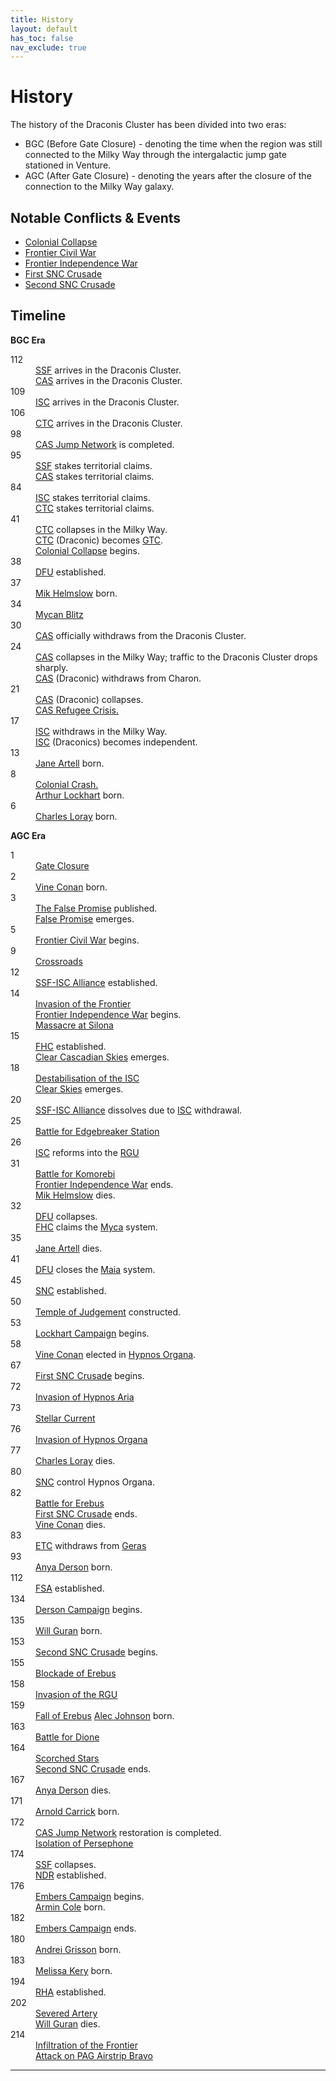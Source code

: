 ```yaml
---
title: History
layout: default
has_toc: false
nav_exclude: true
---
```


# History
The history of the Draconis Cluster has been divided into two eras:
* BGC (Before Gate Closure) - denoting the time when the region was still connected to the Milky Way through the intergalactic jump gate stationed in Venture.
* AGC (After Gate Closure) - denoting the years after the closure of the connection to the Milky Way galaxy.

## Notable Conflicts & Events
* [Colonial Collapse](./events/colonial_collapse.html)
* [Frontier Civil War](./conflicts/frontier_civil_war.html)
* [Frontier Independence War](./conflicts/frontier_independence_war.html)
* [First SNC Crusade](./conflicts/first_snc_crusade.html)
* [Second SNC Crusade](./conflicts/second_snc_crusade.html)

## Timeline
**BGC Era**
<dl>
    <dt>112</dt><dd>
        <a href="../factions/ssf">SSF</a> arrives in the Draconis Cluster.<br>
        <a href="../factions/cas">CAS</a> arrives in the Draconis Cluster.
    </dd>
    <dt>109</dt><dd>
        <a href="../factions/isc">ISC</a> arrives in the Draconis Cluster.
    </dd>
    <dt>106</dt><dd>
        <a href="../factions/ctc">CTC</a> arrives in the Draconis Cluster.
    </dd>
    <dt>98</dt><dd>
        <a href="../systems/">CAS Jump Network</a> is completed.
    </dd>
    <dt>95</dt><dd>
        <a href="../factions/ssf">SSF</a> stakes territorial claims.<br>
        <a href="../factions/cas">CAS</a> stakes territorial claims.
    </dd>
    <dt>84</dt><dd>
        <a href="../factions/isc">ISC</a> stakes territorial claims.<br>
        <a href="../factions/ctc">CTC</a> stakes territorial claims.
    </dd>
    <!-- <dt>63</dt><dd>
        All remaining systems are claimed by smaller powers, with the exception of <a href="../systems/colossus/">Colossus</a>.
    </dd> -->
    <dt>41</dt><dd>
        <a href="../factions/etc">CTC</a> collapses in the Milky Way.<br>
        <a href="../factions/etc">CTC</a> (Draconic) becomes <a href="../factions/etc">GTC</a>.<br>
        <a href="./events/colonial_collapse">Colonial Collapse</a> begins.
    </dd>
    <dt>38</dt><dd>
        <a href="../factions/dfu">DFU</a> established.
    </dd>
    <dt>37</dt><dd>
        <a href="../characters/mik_helmslow.html">Mik Helmslow</a> born.
    </dd>
    <dt>34</dt><dd>
        <a href="./events/mycan_blitz.html">Mycan Blitz</a>
    </dd>
    <dt>30</dt><dd>
        <a href="../factions/cas">CAS</a> officially withdraws from the Draconis Cluster.
    </dd>
    <dt>24</dt><dd>
        <a href="../factions/cas">CAS</a> collapses in the Milky Way; traffic to the Draconis Cluster drops sharply.<br>
        <a href="../factions/cas">CAS</a> (Draconic) withdraws from Charon.
    </dd>
    <dt>21</dt><dd>
        <a href="../factions/cas">CAS</a> (Draconic) collapses.<br>
        <a href="./events/cas_refugee_crisis.html">CAS Refugee Crisis.</a>
    </dd>
    <dt>17</dt><dd>
        <a href="../factions/isc">ISC</a> withdraws in the Milky Way.<br>
        <a href="../factions/isc">ISC</a> (Draconics) becomes independent.
    </dd>
    <dt>13</dt><dd>
        <a href="../characters/jane_artell.html">Jane Artell</a> born.
    </dd>
    <dt>8</dt><dd>
        <a href="./events/colonial_collapse.md#colonial-crash">Colonial Crash.</a><br>
        <a href="../characters/arthur_lockhart.html">Arthur Lockhart</a> born.
    </dd>
    <dt>6</dt><dd>
        <a href="../characters/charles_loray.html">Charles Loray</a> born.
    </dd>
</dl>

**AGC Era**
<dl>
    <dt>1</dt><dd>
        <a href="./events/gate_closure.html">Gate Closure</a>
    </dd>
    <dt>2</dt><dd>
        <a href="../characters/vine_conan.html">Vine Conan</a> born.
    </dd>
    <dt>3</dt><dd>
        <a href="../culture/literature/the_false_promise.html">The False Promise</a> published.<br>
        <a href="../culture/movements/false_promise.html">False Promise</a> emerges.
    </dd>
    <!-- <dt>4</dt><dd>
        *
    </dd> -->
    <dt>5</dt>
        <dd><a href="./conflicts//frontier_civil_war.html">Frontier Civil War</a> begins.
    </dd>
    <dt>9</dt><dd>
        <a href="./events/crossroads.html">Crossroads</a>
    </dd>
    <dt>12</dt><dd>
        <a href="./events/ssf_isc_alliance.html">SSF-ISC Alliance</a> established.
    </dd>
    <dt>14</dt><dd>
        <a href="./events/invasion_of_the_frontier.html">Invasion of the Frontier</a><br>
        <a href="./conflicts/frontier_independence_war.html">Frontier Independence War</a> begins.<br>
        <a href="./events/massacre_at_silona.html">Massacre at Silona</a>
    </dd>
    <dt>15</dt><dd>
        <a href="../factions/fhc">FHC</a> established.<br>
        <a href="../culture/movements/clear_skies.html#clear-cascadian">Clear Cascadian Skies</a> emerges.
    </dd>
    <dt>18</dt><dd>
        <a href="./events/destabilisation_of_the_isc.html">Destabilisation of the ISC</a><br>
        <a href="../culture/movements/clear_skies.html">Clear Skies</a> emerges.
    </dd>
    <dt>20</dt><dd>
        <a href="./events/ssf_isc_alliance.html">SSF-ISC Alliance</a> dissolves due to <a href="../factions/isc">ISC</a> withdrawal.
    </dd>
    <dt>25</dt><dd>
        <a href="./events/battle_for_edgebreaker_station.html">Battle for Edgebreaker Station</a>
    </dd>
    <dt>26</dt><dd>
        <a href="../factions/isc">ISC</a> reforms into the <a href="../factions/rgu">RGU</a>
    </dd>
    <dt>31</dt><dd>
        <a href="./events/battle_for_komorebi.md">Battle for Komorebi</a><br>
        <a href="./conflicts/frontier_independence_war.md">Frontier Independence War</a> ends.<br>
        <a href="../characters/mik_helmslow.html">Mik Helmslow</a> dies.
    </dd>
    <dt>32</dt><dd>
        <a href="../factions/dfu">DFU</a> collapses.<br>
        <a href="../factions/fhc">FHC</a> claims the <a href="../systems/new_helios/">Myca</a> system.
    </dd>
    <dt>35</dt><dd>
        <a href="../characters/jane_artell.html">Jane Artell</a> dies.
    </dd>
    <dt>41</dt><dd>
        <a href="../factions/dfu">DFU</a> closes the <a href="../systems/maia/">Maia</a> system.
    </dd>
    <dt>45</dt><dd>
        <a href="../factions/snc">SNC</a> established.
    </dd>
    <dt>50</dt><dd>
        <a href="../systems/persephone/temple_of_judgement.html">Temple of Judgement</a> constructed.
    </dd>
    <dt>53</dt><dd>
        <a href="./events/lockhart_campaign.html">Lockhart Campaign</a> begins.
    </dd>
    <dt>58</dt><dd>
        <a href="../characters/vine_conan.html">Vine Conan</a> elected in <a href="../systems/hypnos_organa/">Hypnos Organa</a>.
    </dd>
    <dt>67</dt><dd>
        <a href="./conflicts/first_snc_crusade.html">First SNC Crusade</a> begins.
    </dd>
    <dt>72</dt><dd>
        <a href="./events/invasion_of_hypnos_aria.html">Invasion of Hypnos Aria</a>
    </dd>
    <dt>73</dt><dd>
        <a href="./events/stellar_current.html">Stellar Current</a>
    </dd>
    <dt>76</dt><dd>
        <a href="./events/invasion_hypnos_organa.html">Invasion of Hypnos Organa</a>
    </dd>
    <dt>77</dt><dd>
        <a href="../characters/charles_loray.html">Charles Loray</a> dies.
    </dd>
    <dt>80</dt><dd>
        <a href="../factions/snc">SNC</a> control Hypnos Organa.
    </dd>
    <dt>82</dt><dd>
        <a href="./events/battle_for_erebus.html">Battle for Erebus</a><br>
        <a href="./conflicts/first_snc_crusade.html">First SNC Crusade</a> ends.<br>
        <a href="../characters/vine_conan.html">Vine Conan</a> dies.
    </dd>
    <dt>83</dt><dd>
        <a href="../factions/etc">ETC</a> withdraws from <a href="../systems/geras/">Geras</a>
    </dd>
    <dt>93</dt><dd>
        <a href="../characters/anya_derson.html">Anya Derson</a> born.
    </dd>
    <dt>112</dt><dd> 
        <a href="../factions/fsa">FSA</a> established.
    </dd>
    <dt>134</dt><dd>
        <a href="./events/derson_campaign.html">Derson Campaign</a> begins.
    </dd>
    <dt>135</dt><dd>
        <a href="../characters/will_guran.html">Will Guran</a> born.
    </dd>
    <dt>153</dt><dd>
        <a href="./conflicts/second_snc_crusade.html">Second SNC Crusade</a> begins.
    </dd>
    <dt>155</dt><dd>
        <a href="./events/blockade_of_erebus.html">Blockade of Erebus</a>
    </dd>
    <dt>158</dt><dd>
        <a href="./events/invasion_of_the_rgu.html">Invasion of the RGU</a>
    </dd>
    <dt>159</dt><dd>
        <a href="./events/fall_of_erebus.html">Fall of Erebus</a>
        <a href="../characters/alec_johnson.html">Alec Johnson</a> born.
    </dd>
    <dt>163</dt><dd>
        <a href="./events/battle_for_dione.html">Battle for Dione</a>
    </dd>
    <dt>164</dt><dd>
        <a href="./events/scorched_stars.html">Scorched Stars</a><br>
        <a href="./conflicts/second_snc_crusade.html">Second SNC Crusade</a> ends.
    </dd>
    <dt>167</dt><dd>
        <a href="../characters/anya_derson.html">Anya Derson</a> dies.
    </dd>
    <dt>171</dt><dd>
        <a href="../characters/armin_cole.html">Arnold Carrick</a> born.
    </dd>
    <dt>172</dt><dd>
        <a href="../systems/">CAS Jump Network</a> restoration is completed.<br> 
        <a href="../systems/">Isolation of Persephone</a>
    </dd>
    <dt>174</dt><dd>
        <a href="../factions/ssf">SSF</a> collapses.<br>
        <a href="../factions/ndr">NDR</a> established.
    </dd>
    <dt>176</dt><dd>
        <a href="./events/embers_campaign.html">Embers Campaign</a> begins.<br>
        <a href="../characters/armin_cole.html">Armin Cole</a> born.
        </dd>
    <dt>182</dt><dd>
        <a href="./events/embers_campaign.html">Embers Campaign</a> ends.
    </dd>
    <dt>180</dt><dd>
        <a href="../characters/andrei_grisson.html">Andrei Grisson</a> born.
    </dd>
    <dt>183</dt><dd>
        <a href="../characters/melissa_kery.html">Melissa Kery</a> born.
    </dd>
    <dt>194</dt><dd>
        <a href="../factions/rha">RHA</a> established.
    </dd>
    <dt>202</dt><dd>
        <a href="./events/severed_artery.html">Severed Artery</a><br>
        <a href="../characters/will_guran.html">Will Guran</a> dies.
    </dd>
    <dt>214</dt><dd>
        <a href="./events/infiltration_of_the_frontier.html">Infiltration of the Frontier</a><br>
        <a href="./events/attack_on_pag_airstrip_bravo.html">Attack on PAG Airstrip Bravo</a>
    </dd>
</dl>

----